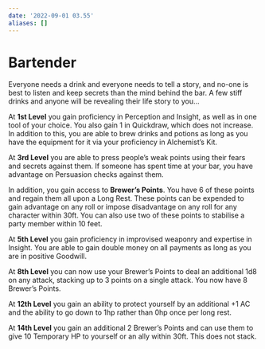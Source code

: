 ```yaml
---
date: '2022-09-01 03.55'
aliases: []
---
```


# Bartender

Everyone needs a drink and everyone needs to tell a story, and no-one is best to listen and keep secrets than the mind behind the bar. A few stiff drinks and anyone will be revealing their life story to you…

At **1st Level** you gain proficiency in Perception and Insight, as well as in one tool of your choice. You also gain 1 in Quickdraw, which does not increase. In addition to this, you are able to brew drinks and potions as long as you have the equipment for it via your proficiency in Alchemist’s Kit.

At **3rd Level** you are able to press people’s weak points using their fears and secrets against them. If someone has spent time at your bar, you have advantage on Persuasion checks against them.

In addition, you gain access to **Brewer’s Points**. You have 6 of these points and regain them all upon a Long Rest. These points can be expended to gain advantage on any roll or impose disadvantage on any roll for any character within 30ft. You can also use two of these points to stabilise a party member within 10 feet.

At **5th Level** you gain proficiency in improvised weaponry and expertise in Insight. You are able to gain double money on all payments as long as you are in positive Goodwill.

At **8th Level** you can now use your Brewer’s Points to deal an additional 1d8 on any attack, stacking up to 3 points on a single attack. You now have 8 Brewer’s Points.

At **12th Level** you gain an ability to protect yourself by an additional +1 AC and the ability to go down to 1hp rather than 0hp once per long rest.

At **14th Level** you gain an additional 2 Brewer’s Points and can use them to give 10 Temporary HP to yourself or an ally within 30ft. This does not stack.
